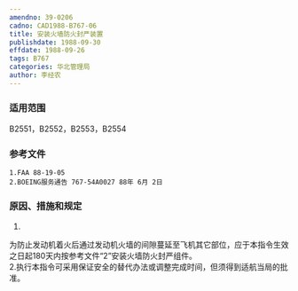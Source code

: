 ```yaml
---
amendno: 39-0206  
cadno: CAD1988-B767-06  
title: 安装火墙防火封严装置  
publishdate: 1988-09-30  
effdate: 1988-09-26  
tags: B767  
categories: 华北管理局  
author: 李经农  
---
```

  
### 适用范围  
B2551，B2552，B2553，B2554  
  
<!--more-->  
### 参考文件  
    1.FAA 88-19-05  
    2.BOEING服务通告 767-54A0027 88年 6月 2日  
  
### 原因、措施和规定  
1.  
为防止发动机着火后通过发动机火墙的间隙蔓延至飞机其它部位，应于本指令生效之日起180天内按参考文件“2”安装火墙防火封严组件。  
    2.执行本指令可采用保证安全的替代办法或调整完成时间，但须得到适航当局的批准。  
  
